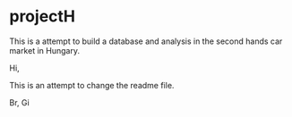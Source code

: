 # projectH
This is a attempt to build a database and analysis in the second hands car market in Hungary.

Hi,

This is an attempt to change the readme file.

Br,
Gi

